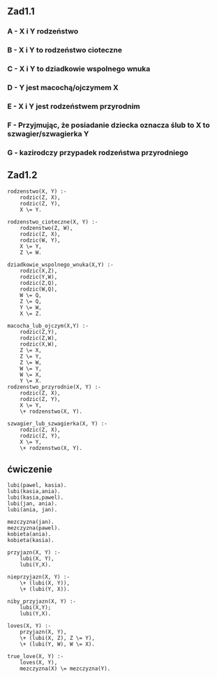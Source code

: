 ## Zad1.1
### A - X i Y rodzeństwo
### B - X i Y to rodzeństwo cioteczne 
### C - X i Y to dziadkowie wspolnego wnuka
### D - Y jest macochą/ojczymem X
### E - X i Y jest rodzeństwem przyrodnim
### F - Przyjmując, że posiadanie dziecka oznacza ślub to X to szwagier/szwagierka Y 
### G - kazirodczy przypadek rodzeństwa przyrodniego
## Zad1.2
```
rodzenstwo(X, Y) :-
    rodzic(Z, X),
    rodzic(Z, Y),  
    X \= Y.      

rodzenstwo_cioteczne(X, Y) :-
    rodzenstwo(Z, W), 
    rodzic(Z, X),       
    rodzic(W, Y),       
    X \= Y,
    Z \= W.

dziadkowie_wspolnego_wnuka(X,Y) :-
    rodzic(X,Z),
    rodzic(Y,W),
    rodzic(Z,Q),
    rodzic(W,Q),
    W \= Q,
    Z \= Q,
    Y \= W,
    X \= Z.

macocha_lub_ojczym(X,Y) :-
    rodzic(Z,Y),
    rodzic(Z,W),
    rodzic(X,W),
    Z \= X,
    Z \= Y,
    Z \= W,
    W \= Y,
    W \= X,
    Y \= X.
rodzenstwo_przyrodnie(X, Y) :-
    rodzic(Z, X),
    rodzic(Z, Y),
    X \= Y,
    \+ rodzenstwo(X, Y).

szwagier_lub_szwagierka(X, Y) :-
    rodzic(Z, X),
    rodzic(Z, Y),
    X \= Y,
    \+ rodzenstwo(X, Y).
```
 
## ćwiczenie 
```
lubi(pawel, kasia).
lubi(kasia,ania).
lubi(kasia,pawel).
lubi(jan, ania).
lubi(ania, jan).

mezczyzna(jan).
mezczyzna(pawel).
kobieta(ania).
kobieta(kasia).

przyjazn(X, Y) :-
    lubi(X, Y),
    lubi(Y,X).

nieprzyjazn(X, Y) :-
    \+ (lubi(X, Y)),
    \+ (lubi(Y, X)).
       
niby_przyjazn(X, Y) :-
    lubi(X,Y);
    lubi(Y,X).

loves(X, Y) :-
    przyjazn(X, Y),
    \+ (lubi(X, Z), Z \= Y),
    \+ (lubi(Y, W), W \= X).

true_love(X, Y) :-
    loves(X, Y),
    mezczyzna(X) \= mezczyzna(Y).
```
    
